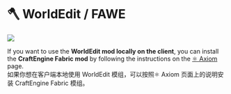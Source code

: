 # 🪓 WorldEdit / FAWE

![](https://mo-mi.gitbook.io/~gitbook/image?url=https%3A%2F%2F1836335287-files.gitbook.io%2F%7E%2Ffiles%2Fv0%2Fb%2Fgitbook-x-prod.appspot.com%2Fo%2Fspaces%252FOgvQ1fEJPROp7131PPlK%252Fuploads%252FNtBOpnHWbj2aTQFStgvx%252Fimage.png%3Falt%3Dmedia%26token%3D4b6054c0-4f56-48ba-8ba3-56c984440da4\&width=768\&dpr=4\&quality=100\&sign=92d4fd1\&sv=2)

If you want to use the **WorldEdit mod locally on the client**, you can install the **CraftEngine Fabric mod** by following the instructions on the [⚛️ Axiom](https://mo-mi.gitbook.io/xiaomomi-plugins/craftengine/plugin-wiki/craftengine/compatibility/axiom) page.\
如果你想在客户端本地使用 WorldEdit 模组，可以按照⚛️ Axiom 页面上的说明安装 CraftEngine Fabric 模组。

